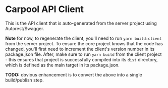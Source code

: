 # Carpool API Client

This is the API client that is auto-generated from the server project using Autorest/Swagger.

**Note** for now, to regenerate the client, you'll need to run `yarn build:client` from the server project. To ensure the core project knows that the code has changed, you'll first need to increment the client's version number in its package.json file. After, make sure to run `yarn build` from the client project - this ensures that project is successfully compiled into its `dist` directory, which is defined as the main target in its package.json.

**TODO:** obvious enhancement is to convert the above into a single build/publish step.

